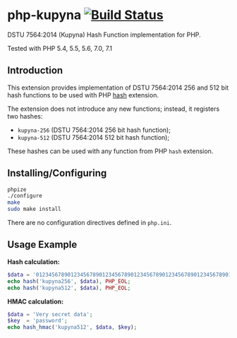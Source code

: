 # php-kupyna [![Build Status](https://travis-ci.org/sjinks/php-kupyna.png?branch=master)](https://travis-ci.org/sjinks/php-kupyna)

DSTU 7564:2014 (Kupyna) Hash Function implementation for PHP.

Tested with PHP 5.4, 5.5, 5.6, 7.0, 7.1

## Introduction

This extension provides implementation of DSTU 7564:2014 256 and 512 bit hash functions to be used with PHP [hash](http://php.net/hash) extension.

The extension does not introduce any new functions; instead, it registers two hashes:
  * `kupyna-256` (DSTU 7564:2014 256 bit hash function);
  * `kupyna-512` (DSTU 7564:2014 512 bit hash function);

These hashes can be used with any function from PHP `hash` extension.

## Installing/Configuring

```bash
phpize
./configure
make
sudo make install
```

There are no configuration directives defined in `php.ini`.

## Usage Example

**Hash calculation:**

```php
$data = '012345678901234567890123456789012345678901234567890123456789012';
echo hash('kupyna256', $data), PHP_EOL;
echo hash('kupyna512', $data), PHP_EOL;
```

**HMAC calculation:**

```php
$data = 'Very secret data';
$key  = 'password';
echo hash_hmac('kupyna512', $data, $key);
```
